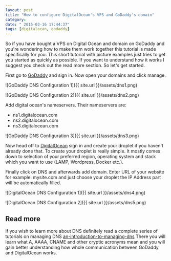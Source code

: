 ```yaml
---
layout: post
title: "How to configure DigitalOcean's VPS and GoDaddy's domain"
category: 
date: " 2015-03-16 17:44:37"
tags: [digitalocan, godaddy]
---
```


So if you have bought a VPS on Digital Ocean and domain on GoDaddy and you're wondering how to make them work together
this tutorial is made specifically for you. This short tutorial with picture examples just tries to get you started
as quickly as possible. If you want to understand how it works I suggest you check out the read more section. So let's
get started.

First go to [GoDaddy](http://godaddy.com "Go Daddy") and sign in. Now open your domains and click manage.

![GoDaddy DNS Configuration 1]({{ site.url }}/assets/dns1.png)

![GoDaddy DNS Configuration 2]({{ site.url }}/assets/dns2.png)

Add digital ocean's nameservers. Their nameservers are:

* ns1.digitalocean.com
* ns2.digitalocean.com
* ns3.digitalocean.com

![GoDaddy DNS Configuration 3]({{ site.url }}/assets/dns3.png)

Now head off to [DigitalOcean](https://cloud.digitalocean.com/ "Digital Ocean") sign in and create your droplet if you
haven't already done that. To create your droplet is really simple. It mostly comes down to selection of your preferred
region, operating system and stack which you want to use (LAMP, Wordpress, Docker etc.).

Finally click on DNS and afterwards add domain. Enter URL of your website for example: mysite.com and just choose your
droplet the IP Address part will be automatically filled.

![DigitalOcean DNS Configuration 1]({{ site.url }}/assets/dns4.png)

![DigitalOcean DNS Configuration 2]({{ site.url }}/assets/dns5.png)


## Read more

If you wish to learn more about DNS definitely read a complete series of tutorials on managing DNS
[an-introduction-to-managing-dns](https://www.digitalocean.com/community/tutorial_series/an-introduction-to-managing-dns "An introduction to managing DNS")
There you will learn what A, AAAA, CNAME and other cryptic acronyms mean and you will gain better understanding how
whole communication between GoDaddy and DigitalOcean works.



